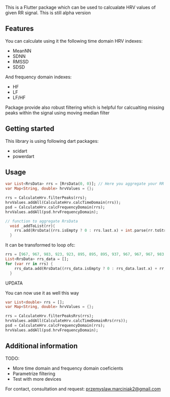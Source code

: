 <!--
This README describes the package. If you publish this package to pub.dev,
this README's contents appear on the landing page for your package.

For information about how to write a good package README, see the guide for
[writing package pages](https://dart.dev/guides/libraries/writing-package-pages).

For general information about developing packages, see the Dart guide for
[creating packages](https://dart.dev/guides/libraries/create-library-packages)
and the Flutter guide for
[developing packages and plugins](https://flutter.dev/developing-packages).
-->

This is a Flutter package which can be used to calcualate HRV values of given RR signal. This is still alpha version

## Features

You can calculate using it the following time domain HRV indexes:
- MeanNN
- SDNN
- RMSSD
- SDSD

And frequency domain indexes:
- HF
- LF 
- LF/HF


Package provide also robust filtering which is helpful for calcualting missing peaks within the signal using moving median filter

## Getting started
This library is using following dart packages:
- scidart 
- powerdart

## Usage




```dart
var List<RrsData> rrs = [RrsData(0, 0)]; // Here you aggregate your RR peaks from you device. (so far tested with polar H10)
var Map<String, double> hrvValues = {};

rrs = CalculateHrv.filterPeaks(rrs);
hrvValues.addAll(CalculateHrv.calcTimeDomain(rrs));
psd = CalculateHrv.calcFrequencyDomain(rrs);
hrvValues.addAll(psd.hrvFrequencyDomain);

// function to aggregate RrsData
  void _addToList(rr){
    rrs.add(RrsData((rrs.isEmpty ? 0 : rrs.last.x) + int.parse(rr.toString()), rr));
  }
```

It can be transformed to loop ofc:

```dart
rrs = [967, 967, 983, 923, 923, 895, 895, 895, 937, 967, 967, 967, 983, 983, 952, ...] # example data
List<RrsData> rrs_data = [];
for (var rr in rrs) {
    rrs_data.add(RrsData((rrs_data.isEmpty ? 0 : rrs_data.last.x) + rr, rr));
  }
```

UPDATA 

You can now use it as well this way
```dart
var List<double> rrs = [];
var Map<String, double> hrvValues = {};

rrs = CalculateHrv.filterPeaksRrs(rrs);
hrvValues.addAll(CalculateHrv.calcTimeDomainRrs(rrs));
psd = CalculateHrv.calcFrequencyDomain(rrs);
hrvValues.addAll(psd.hrvFrequencyDomain);
```

## Additional information

TODO:
- More time domain and frequency domain coeficients 
- Parametrize filtering
- Test with more devices


For contact, consultation and request:
przemyslaw.marciniak2@gmail.com
